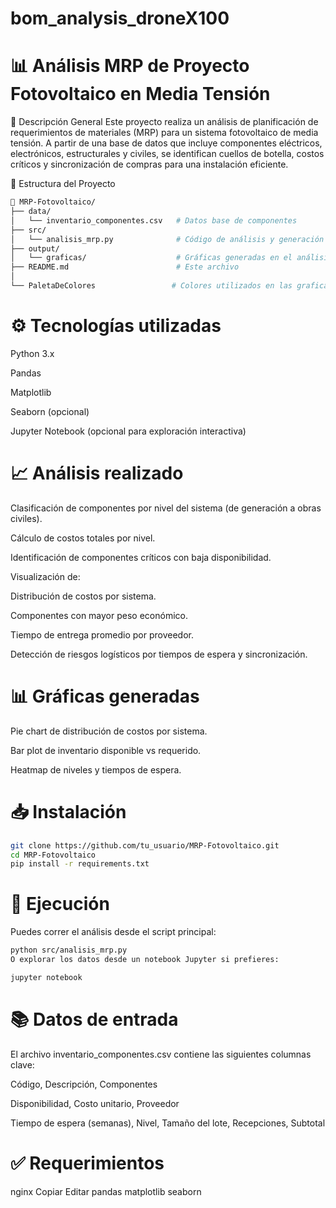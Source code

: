 # bom_analysis_droneX100
# 📊 Análisis MRP de Proyecto Fotovoltaico en Media Tensión
📌 Descripción General
Este proyecto realiza un análisis de planificación de requerimientos de materiales (MRP) para un sistema fotovoltaico de media tensión. A partir de una base de datos que incluye componentes eléctricos, electrónicos, estructurales y civiles, se identifican cuellos de botella, costos críticos y sincronización de compras para una instalación eficiente.

📂 Estructura del Proyecto
```bash
📁 MRP-Fotovoltaico/
├── data/
│   └── inventario_componentes.csv   # Datos base de componentes
├── src/
│   └── analisis_mrp.py              # Código de análisis y generación de gráficas
├── output/
│   └── graficas/                    # Gráficas generadas en el análisis
├── README.md                        # Este archivo
│   
└── PaletaDeColores                 # Colores utilizados en las graficas
```

# ⚙️ Tecnologías utilizadas
Python 3.x

Pandas

Matplotlib

Seaborn (opcional)

Jupyter Notebook (opcional para exploración interactiva)

# 📈 Análisis realizado
Clasificación de componentes por nivel del sistema (de generación a obras civiles).

Cálculo de costos totales por nivel.

Identificación de componentes críticos con baja disponibilidad.

Visualización de:

Distribución de costos por sistema.

Componentes con mayor peso económico.

Tiempo de entrega promedio por proveedor.

Detección de riesgos logísticos por tiempos de espera y sincronización.

# 📊 Gráficas generadas
Pie chart de distribución de costos por sistema.

Bar plot de inventario disponible vs requerido.

Heatmap de niveles y tiempos de espera.

# 📥 Instalación
```bash
git clone https://github.com/tu_usuario/MRP-Fotovoltaico.git
cd MRP-Fotovoltaico
pip install -r requirements.txt
```

# 🚀 Ejecución
Puedes correr el análisis desde el script principal:

```bash
python src/analisis_mrp.py
O explorar los datos desde un notebook Jupyter si prefieres:
```
```bash
jupyter notebook
```
# 📚 Datos de entrada
El archivo inventario_componentes.csv contiene las siguientes columnas clave:

Código, Descripción, Componentes

Disponibilidad, Costo unitario, Proveedor

Tiempo de espera (semanas), Nivel, Tamaño del lote, Recepciones, Subtotal

# ✅ Requerimientos
nginx
Copiar
Editar
pandas
matplotlib
seaborn

